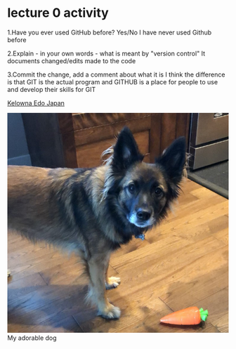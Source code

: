 # lecture 0 activity

1.Have you ever used GitHub before? Yes/No
  I have never used Github before

2.Explain - in your own words - what is meant by "version control"
  It documents changed/edits made to the code

3.Commit the change, add a comment about what it is
  I think the difference is that GIT is the actual program and GITHUB is a place for people to use and develop their skills for GIT

[Kelowna Edo Japan](https://www.edojapan.com/)

![](./kona.jpg) My adorable dog
